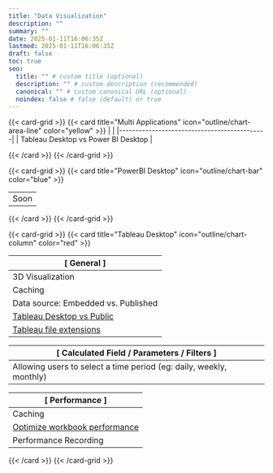 ```yaml
---
title: "Data Visualization"
description: ""
summary: ""
date: 2025-01-11T16:06:35Z
lastmod: 2025-01-11T16:06:35Z
draft: false
toc: true
seo:
  title: "" # custom title (optional)
  description: "" # custom description (recommended)
  canonical: "" # custom canonical URL (optional)
  noindex: false # false (default) or true
---
```


{{< card-grid >}}
{{< card title="Multi Applications" icon="outline/chart-area-line" color="yellow" >}}
|                                             |
|---------------------------------------------|
| Tableau Desktop vs Power BI Desktop         |

{{< /card >}}
{{< /card-grid >}}

{{< card-grid >}}
{{< card title="PowerBI Desktop" icon="outline/chart-bar" color="blue" >}}

|                                              |
|---------------------------------------------|
| Soon                                        |

{{< /card >}}
{{< /card-grid >}}

{{< card-grid >}}
{{< card title="Tableau Desktop" icon="outline/chart-column" color="red" >}}

| [ General ]                                     |
|---------------------------------------------|
| 3D Visualization                            |
| Caching                                     |
| Data source: Embedded vs. Published         |
| [Tableau Desktop vs Public](../tableau-desktop/tableau-public-vs-tableau-desktop) |
| [Tableau file extensions](../tableau-desktop/tableau-file-extensions) |


| [ Calculated Field / Parameters / Filters ]   |
|-----------------------------------------------|
| Allowing users to select a time period (eg: daily, weekly, monthly) |

| [ Performance ]     |
|-----------------|
| Caching         |
| [Optimize workbook performance](../tableau-desktop/improving-the-performance-of-a-workbook) |
| Performance Recording |



{{< /card >}}
{{< /card-grid >}}
